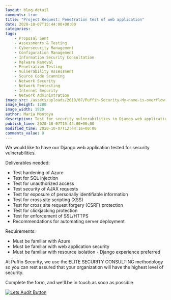 ```yaml
---
layout: blog-detail
comments: true 
title: "Project Request: Penetration test of web application"
date: 2020-10-07T15:44:00+00:00
categories:
tags:
    - Proposal Sent
    - Assessments & Testing
    - Cybersecurity Management
    - Configuration Management
    - Information Security Consultation
    - Malware Removal
    - Penetration Testing
    - Vulnerability Assessment
    - Source Code Scanning
    - Network Security
    - Network Pentesting
    - Internet Security
    - Network Administration
image_src: /assets/uploads/2018/07/Puffin-Security-My-name-is-overflow-buffer-overflow-exploiting-ciberseguridad.jpg
image_height: 1280
image_width: 1920
author: Maria Montoya
description: Test for security vulnerabilities in Django web application 
publish_time: 2020-10-07T15:44:00+00:00
modified_time: 2020-10-07T12:44:16+00:00
comments_value: 0
---
```

We would like to have our Django web application tested for security vulnerabilities. 

Deliverables needed: 
* Test hardening of Azure 
* Test for SQL injection 
* Test for unauthorized access 
* Test security of AJAX requests
* Test for exposure of personally identifiable information 
* Test for cross site scripting (XSS)
* Test for cross site request forgery (CSRF) protection 
* Test for clickjacking protection 
* Test for enforcement of SSL/HTTPS 
* Recommendations for automating server deployment 

Requirements: 
* Must be familiar with Azure 
* Must be familiar with web application security 
* Must be familiar with resource isolation - Django experience preferred

At Puffin Security, we use the ELITE SECURITY CONSULTING methodology so you can rest assured that your organization will have the highest level of security. 

Complete the form, and we'll be in touch as soon as possible

[![Lets Audit Button](/assets/uploads/2023/01/Puffin-security-blog-button-lest-audit-2.jpg 'lets Audit Button')](https://hub.puffinsecurity.com/quote)
